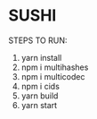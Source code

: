 # SUSHI

STEPS TO RUN:

1. yarn install
2. npm i multihashes
3. npm i multicodec
4. npm i cids
5. yarn build
6. yarn start
